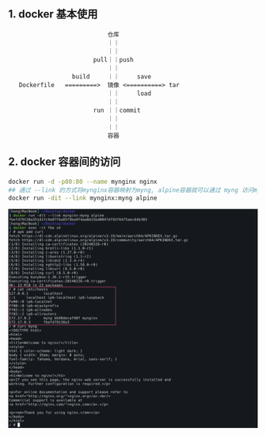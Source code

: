 ## 1. docker 基本使用

```
                            仓库
                            ｜｜
                            ｜｜
                        pull｜｜push
                            ｜｜
                  build     ｜｜     save
   Dockerfile   =========>  镜像 <==========> tar
                            ｜｜     load
                            ｜｜
                        run ｜｜commit
                            ｜｜
                            ｜｜
                            容器
```

## 2. docker 容器间的访问
```sh
docker run -d -p80:80 --name mynginx nginx
## 通过 --link 的方式将mynginx容器映射为myng, alpine容器就可以通过 myng 访问mynginx容器
docker run -dit --link mynginx:myng alpine
```
![](https://raw.githubusercontent.com/hongwei36/image/main/Screenshot%202024-04-23%20at%2010.13.06.png)

